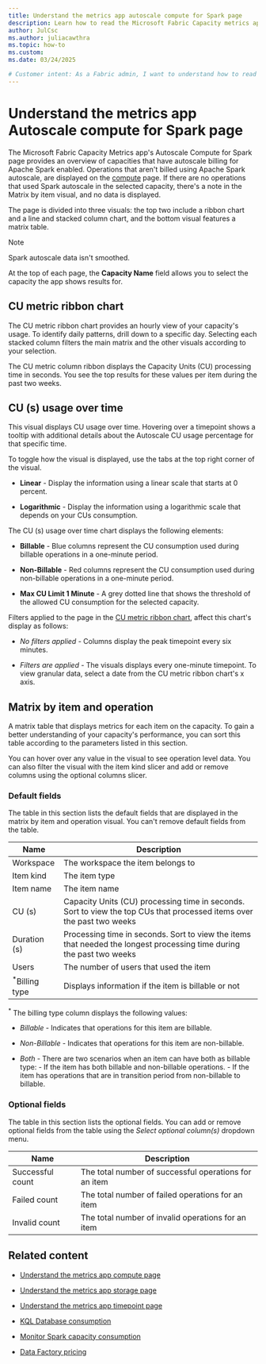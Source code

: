 ```yaml
---
title: Understand the metrics app autoscale compute for Spark page
description: Learn how to read the Microsoft Fabric Capacity metrics app's Autoscale compute for Spark page.
author: JulCsc
ms.author: juliacawthra
ms.topic: how-to
ms.custom:
ms.date: 03/24/2025

# Customer intent: As a Fabric admin, I want to understand how to read the Microsoft Fabric Capacity Metrics app's Autoscale compute for Spark page.
---
```

 
# Understand the metrics app Autoscale compute for Spark page

The Microsoft Fabric Capacity Metrics app's Autoscale Compute for Spark page provides an overview of capacities that have autoscale billing for Apache Spark enabled. Operations that aren't billed using Apache Spark autoscale, are displayed on the [compute](./metrics-app-compute-page.md) page. If there are no operations that used Spark autoscale in the selected capacity, there's a note in the Matrix by item visual, and no data is displayed.

The page is divided into three visuals: the top two include a ribbon chart and a line and stacked column chart, and the bottom visual features a matrix table.

>[!NOTE]
>Spark autoscale data isn't smoothed.

At the top of each page, the **Capacity Name** field allows you to select the capacity the app shows results for.

## CU metric ribbon chart

The CU metric ribbon chart provides an hourly view of your capacity's usage. To identify daily patterns, drill down to a specific day. Selecting each stacked column filters the main matrix and the other visuals according to your selection.

The CU metric column ribbon displays the Capacity Units (CU) processing time in seconds. You see the top results for these values per item during the past two weeks.

## CU (s) usage over time

This visual displays CU usage over time. Hovering over a timepoint shows a tooltip with additional details about the Autoscale CU usage percentage for that specific time.

To toggle how the visual is displayed, use the tabs at the top right corner of the visual.

* **Linear** - Display the information using a linear scale that starts at 0 percent.

* **Logarithmic** - Display the information using a logarithmic scale that depends on your CUs consumption.

The CU (s) usage over time chart displays the following elements:

* **Billable** - Blue columns represent the CU consumption used during billable operations in a one-minute period.

* **Non-Billable** - Red columns represent the CU consumption used during non-billable operations in a one-minute period.

* **Max CU Limit 1 Minute** - A grey dotted line that shows the threshold of the allowed CU consumption for the selected capacity.

Filters applied to the page in the [CU metric ribbon chart](#cu-metric-ribbon-chart), affect this chart's display as follows:

* *No filters applied* - Columns display the peak timepoint every six minutes.

* *Filters are applied* - The visuals displays every one-minute timepoint. To view granular data, select a date from the CU metric ribbon chart's x axis.

## Matrix by item and operation

A matrix table that displays metrics for each item on the capacity. To gain a better understanding of your capacity's performance, you can sort this table according to the parameters listed in this section.

You can hover over any value in the visual to see operation level data. You can also filter the visual with the item kind slicer and add or remove columns using the optional columns slicer.

### Default fields

The table in this section lists the default fields that are displayed in the matrix by item and operation visual. You can't remove default fields from the table.

|Name      |Description  |
|----------|--------------|
|Workspace |The workspace the item belongs to |
|Item kind |The item type |
|Item name |The item name |
|CU (s)    |Capacity Units (CU) processing time in seconds. Sort to view the top CUs that processed items over the past two weeks   |
|Duration (s) |Processing time in seconds. Sort to view the items that needed the longest processing time during the past two weeks |
|Users     |The number of users that used the item                                 |
|<sup>*</sup>Billing type |Displays information if the item is billable or not     |

<sup>*</sup> The billing type column displays the following values:

* *Billable* - Indicates that operations for this item are billable.

* *Non-Billable*  - Indicates that operations for this item are non-billable.

* *Both* - There are two scenarios when an item can have both as billable type:
        - If the item has both billable and non-billable operations.
        - If the item has operations that are in transition period from non-billable to billable.

### Optional fields

The table in this section lists the optional fields. You can add or remove optional fields from the table using the *Select optional column(s)* dropdown menu.

|**Name**  |**Description**  |
|----------|-----------------|
|Successful count |The total number of successful operations for an item           |
|Failed count     |The total number of failed operations for an item               |
|Invalid count    |The total number of invalid operations for an item              |

## Related content

* [Understand the metrics app compute page](metrics-app-compute-page.md)

* [Understand the metrics app storage page](metrics-app-storage-page.md)

* [Understand the metrics app timepoint page](metrics-app-timepoint-page.md)

* [KQL Database consumption](../real-time-intelligence/kql-database-consumption.md)

* [Monitor Spark capacity consumption](../data-engineering/monitor-spark-capacity-consumption.md)

* [Data Factory pricing](../data-factory/pricing-overview.md)
